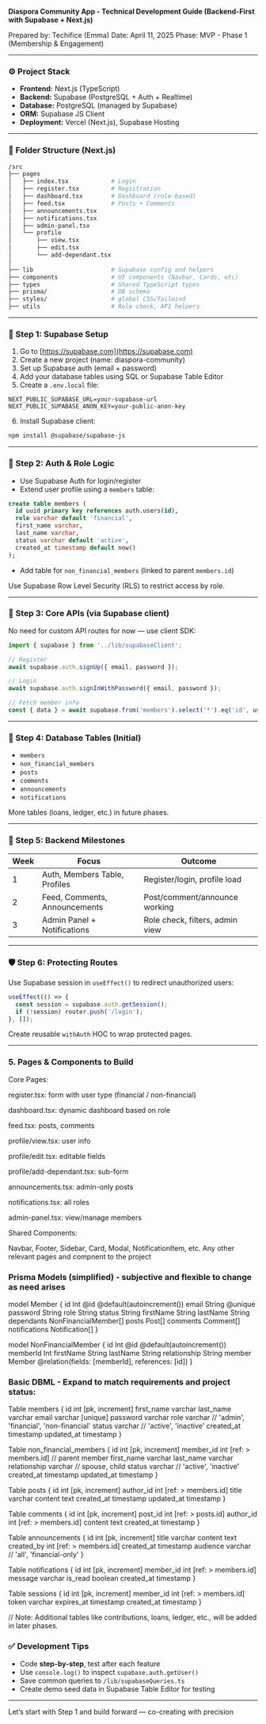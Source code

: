 **Diaspora Community App - Technical Development Guide (Backend-First with Supabase + Next.js)**

Prepared by: Techifice (Emma)
Date: April 11, 2025
Phase: MVP - Phase 1 (Membership & Engagement)

---

### ⚙️ Project Stack
- **Frontend:** Next.js (TypeScript)
- **Backend:** Supabase (PostgreSQL + Auth + Realtime)
- **Database:** PostgreSQL (managed by Supabase)
- **ORM:** Supabase JS Client
- **Deployment:** Vercel (Next.js), Supabase Hosting

---

### 🧱 Folder Structure (Next.js)
```bash
/src
├── pages
│   ├── index.tsx            # Login
│   ├── register.tsx         # Registration
│   ├── dashboard.tsx        # Dashboard (role-based)
│   ├── feed.tsx             # Posts + Comments
│   ├── announcements.tsx
│   ├── notifications.tsx
│   ├── admin-panel.tsx
│   └── profile
│       ├── view.tsx
│       ├── edit.tsx
│       └── add-dependant.tsx
│
├── lib                      # Supabase config and helpers
├── components               # UI components (Navbar, Cards, etc)
├── types                    # Shared TypeScript types
├── prisma/                  # DB schema
├── styles/                  # global CSS/Tailwind
├── utils                    # Role check, API helpers
```

---

### 🔐 Step 1: Supabase Setup
1. Go to [https://supabase.com](https://supabase.com)
2. Create a new project (name: diaspora-community)
3. Set up Supabase auth (email + password)
4. Add your database tables using SQL or Supabase Table Editor
5. Create a `.env.local` file:
```
NEXT_PUBLIC_SUPABASE_URL=your-supabase-url
NEXT_PUBLIC_SUPABASE_ANON_KEY=your-public-anon-key
```
6. Install Supabase client:
```bash
npm install @supabase/supabase-js
```

---

### 🧠 Step 2: Auth & Role Logic
- Use Supabase Auth for login/register
- Extend user profile using a `members` table:
```sql
create table members (
  id uuid primary key references auth.users(id),
  role varchar default 'financial',
  first_name varchar,
  last_name varchar,
  status varchar default 'active',
  created_at timestamp default now()
);
```
- Add table for `non_financial_members` (linked to parent `members.id`)

Use Supabase Row Level Security (RLS) to restrict access by role.

---

### 🧰 Step 3: Core APIs (via Supabase client)
No need for custom API routes for now — use client SDK:
```ts
import { supabase } from '../lib/supabaseClient';

// Register
await supabase.auth.signUp({ email, password });

// Login
await supabase.auth.signInWithPassword({ email, password });

// Fetch member info
const { data } = await supabase.from('members').select('*').eq('id', user.id);
```

---

### 🧪 Step 4: Database Tables (Initial)
- `members`
- `non_financial_members`
- `posts`
- `comments`
- `announcements`
- `notifications`

More tables (loans, ledger, etc.) in future phases.

---

### 🎯 Step 5: Backend Milestones
| Week | Focus                               | Outcome                             |
|------|-------------------------------------|--------------------------------------|
| 1    | Auth, Members Table, Profiles       | Register/login, profile load         |
| 2    | Feed, Comments, Announcements       | Post/comment/announce working       |
| 3    | Admin Panel + Notifications         | Role check, filters, admin view      |

---

### 🛡️ Step 6: Protecting Routes
Use Supabase session in `useEffect()` to redirect unauthorized users:
```ts
useEffect(() => {
  const session = supabase.auth.getSession();
  if (!session) router.push('/login');
}, []);
```
Create reusable `withAuth` HOC to wrap protected pages.

---

### 5. Pages & Components to Build

Core Pages:

register.tsx: form with user type (financial / non-financial)

dashboard.tsx: dynamic dashboard based on role

feed.tsx: posts, comments

profile/view.tsx: user info

profile/edit.tsx: editable fields

profile/add-dependant.tsx: sub-form

announcements.tsx: admin-only posts

notifications.tsx: all roles

admin-panel.tsx: view/manage members

Shared Components:

Navbar, Footer, Sidebar, Card, Modal, NotificationItem, etc.
Any other relevant pages and compnent to the project


### Prisma Models (simplified) - subjective and flexible to change as need arises
model Member {
  id            Int     @id @default(autoincrement())
  email         String  @unique
  password      String
  role          String
  status        String
  firstName     String
  lastName      String
  dependants    NonFinancialMember[]
  posts         Post[]
  comments      Comment[]
  notifications Notification[]
}

model NonFinancialMember {
  id         Int    @id @default(autoincrement())
  memberId   Int
  firstName String
  lastName  String
  relationship String
  member    Member @relation(fields: [memberId], references: [id])
}


### Basic DBML - Expand to match requirements and project status:
Table members {
  id int [pk, increment]
  first_name varchar
  last_name varchar
  email varchar [unique]
  password varchar
  role varchar // 'admin', 'financial', 'non-financial'
  status varchar // 'active', 'inactive'
  created_at timestamp
  updated_at timestamp
}

Table non_financial_members {
  id int [pk, increment]
  member_id int [ref: > members.id] // parent member
  first_name varchar
  last_name varchar
  relationship varchar // spouse, child
  status varchar // 'active', 'inactive'
  created_at timestamp
  updated_at timestamp
}

Table posts {
  id int [pk, increment]
  author_id int [ref: > members.id]
  title varchar
  content text
  created_at timestamp
  updated_at timestamp
}

Table comments {
  id int [pk, increment]
  post_id int [ref: > posts.id]
  author_id int [ref: > members.id]
  content text
  created_at timestamp
}

Table announcements {
  id int [pk, increment]
  title varchar
  content text
  created_by int [ref: > members.id]
  created_at timestamp
  audience varchar // 'all', 'financial-only'
}

Table notifications {
  id int [pk, increment]
  member_id int [ref: > members.id]
  message varchar
  is_read boolean
  created_at timestamp
}

Table sessions {
  id int [pk, increment]
  member_id int [ref: > members.id]
  token varchar
  expires_at timestamp
  created_at timestamp
}

// Note: Additional tables like contributions, loans, ledger, etc., will be added in later phases.




### ✅ Development Tips
- Code **step-by-step**, test after each feature
- Use `console.log()` to inspect `supabase.auth.getUser()`
- Save common queries to `/lib/supabaseQueries.ts`
- Create demo seed data in Supabase Table Editor for testing

---

Let’s start with Step 1 and build forward — co-creating with precision
